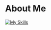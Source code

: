 <h1>About Me</h1>


[![My Skills](https://skillicons.dev/icons?i=java,spring,cs,css,html,unity,js&theme=light)](https://skillicons.dev)
